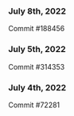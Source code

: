 ### July 8th, 2022

Commit #188456

### July 5th, 2022

Commit #314353


### July 4th, 2022

Commit #72281

